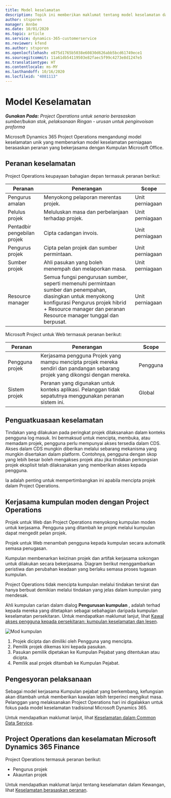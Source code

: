 ```yaml
---
title: Model keselamatan
description: Topik ini memberikan maklumat tentang model keselamatan dalam Dynamics 365 Project Operations.
author: stsporen
manager: Annbe
ms.date: 10/01/2020
ms.topic: article
ms.service: dynamics-365-customerservice
ms.reviewer: kfend
ms.author: stsporen
ms.openlocfilehash: e875d1765b5038e60830d626abb5bcd61749ece1
ms.sourcegitcommit: 11a61db54119503e82faec5f99c4273e8d1247e5
ms.translationtype: HT
ms.contentlocale: ms-MY
ms.lasthandoff: 10/16/2020
ms.locfileid: "4081113"
---
```

# <a name="security-model"></a>Model Keselamatan

_**Gunakan Pada:** Project Operations untuk senario berasaskan sumber/bukan stok, pelaksanaan Ringan - urusan untuk penginvoisan proforma_

Microsoft Dynamics 365 Project Operations mengandungi model keselamatan unik yang membenarkan model keselamatan perniagaan berasaskan peranan yang bekerjasama dengan Kumpulan Microsoft Office. 


## <a name="security-roles"></a>Peranan keselamatan
Project Operations keupayaan bahagian depan termasuk peranan berikut:

| Peranan                          | Penerangan                                                                                                                                                                  | Scope |
|-------------------------------|-----------------------------------------------------------------------------------------------------------------------------------------------------------------------------|------|
| Pengurus amalan              | Menyokong pelaporan merentas projek.                                                                                                            | Unit perniagaan              |
| Pelulus projek              | Meluluskan masa dan perbelanjaan terhadap projek.                                                                                                                              | Unit perniagaan |
| Pentadbir pengebilan projek | Cipta cadangan invois.                                                                                                                                                 | Unit perniagaan |
| Pengurus projek               | Cipta pelan projek dan sumber permintaan.                                                                                                                              | Unit perniagaan |
| Sumber projek              | Ahli pasukan yang boleh menempah dan melaporkan masa.                                                                                                          | Unit perniagaan|
| Resource manager              | Semua fungsi pengurusan sumber, seperti memenuhi permintaan sumber dan penempahan, diasingkan untuk menyokong konfigurasi Pengurus projek hibrid + Resource manager dan peranan Resource manager tunggal dan berpusat. | Unit perniagaan |


Microsoft Project untuk Web termasuk peranan berikut:

| Peranan           | Penerangan                                                                                                         | Scope  |
|----------------|--------------------------------------------------------------------------------------------------------------------|--------|
| Pengguna projek   | Kerjasama pengguna Projek yang mampu mencipta projek mereka sendiri dan pandangan sebarang projek yang dikongsi dengan mereka. | Pengguna   |
| Sistem projek | Peranan yang digunakan untuk konteks aplikasi. Pelanggan tidak sepatutnya menggunakan peranan sistem ini.                                    | Global |

## <a name="security-enforcement"></a>Penguatkuasaan keselamatan
Tindakan yang dilakukan pada peringkat projek dilaksanakan dalam konteks pengguna log masuk. Ini bermaksud untuk mencipta, membuka, atau memadam projek, pengguna perlu mempunyai akses tersedia dalam CDS. Akses dalam CDS mungkin diberikan melalui sebarang mekanisma yang mungkin disertakan dalam platform. Contohnya, pengguna dengan skop yang lebih besar boleh mengakses projek atau jika tindakan perkongsian projek eksplisit telah dilaksanakan yang memberikan akses kepada pengguna.

Ia adalah penting untuk mempertimbangkan ini apabila mencipta projek dalam Project Operations.

## <a name="modern-group-collaboration-with-project-operations"></a>Kerjasama kumpulan moden dengan Project Operations
Projek untuk Web dan Project Operations menyokong kumpulan moden untuk kerjasama. Pengguna yang ditambah ke projek melalui kumpulan dapat mengedit pelan projek.

Projek untuk Web menambah pengguna kepada kumpulan secara automatik semasa penugasan.

Kumpulan membenarkan keizinan projek dan artifak kerjasama sokongan untuk dilakukan secara bekerjasama. Diagram berikut menggambarkan peristiwa dan perubahan keadaan yang berlaku semasa proses tugasan kumpulan.

Project Operations tidak mencipta kumpulan melalui tindakan tersirat dan hanya berbuat demikian melalui tindakan yang jelas dalam kumpulan yang mendesak.

Ahli kumpulan carian dalam dialog **Pengurusan kumpulan** , adalah terhad kepada mereka yang ditetapkan sebagai sebahagian daripada kumpulan keselamatan persekitaran. Untuk mendapatkan maklumat lanjut, lihat [Kawal akses pengguna kepada persekitaran: kumpulan keselamatan dan lesen](https://docs.microsoft.com/power-platform/admin/control-user-access).

![Mod kumpulan](./media/groupsmode.png)

1. Projek dicipta dan dimiliki oleh Pengguna yang mencipta.
2. Pemilik projek dikemas kini kepada pasukan.
3. Pasukan pemilik dipetakan ke Kumpulan Pejabat yang ditentukan atau dicipta.
4. Pemilik asal projek ditambah ke Kumpulan Pejabat.

## <a name="deployment-recommendation"></a>Pengesyoran pelaksanaan
Sebagai model kerjasama Kumpulan pejabat yang berkembang, kefungsian akan ditambah untuk memberikan kawalan lebih terperinci mengikut masa. Pelanggan yang melaksanakan Project Operations hari ini digalakkan untuk fokus pada model keselamatan tradisional Microsoft Dynamics 365.

Untuk mendapatkan maklumat lanjut, lihat [Keselamatan dalam Common Data Service](https://docs.microsoft.com/power-platform/admin/wp-security).

## <a name="project-operations-and-microsoft-dynamics-365-finance-security"></a>Project Operations dan keselamatan Microsoft Dynamics 365 Finance
Project Operations termasuk peranan berikut:

- Pengurus projek
- Akauntan projek

Untuk mendapatkan maklumat lanjut tentang keselamatan dalam Kewangan, lihat [Keselamatan berasaskan peranan](https://docs.microsoft.com/dynamics365/fin-ops-core/dev-itpro/sysadmin/role-based-security).


